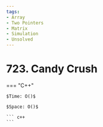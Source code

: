 ```yaml
---
tags:
- Array
- Two Pointers
- Matrix
- Simulation
- Unsolved
---
```



# 723. Candy Crush

=== "C++"

    $Time: O()$

    $Space: O()$

    ``` c++
    ```